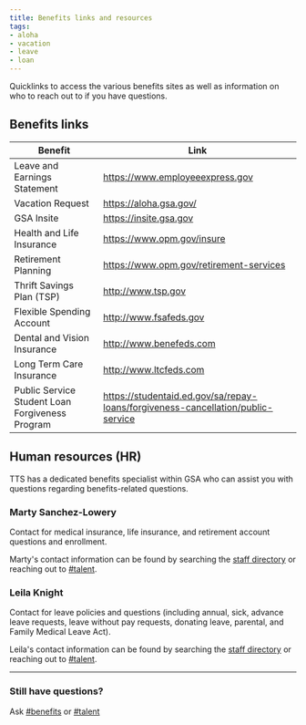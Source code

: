```yaml
---
title: Benefits links and resources
tags:
- aloha
- vacation
- leave
- loan
---
```


Quicklinks to access the various benefits sites as well as information on who to reach out to if you have questions.  

## Benefits links

Benefit | Link
-------|-----
Leave and Earnings Statement | <https://www.employeeexpress.gov>
Vacation Request | <https://aloha.gsa.gov/>
GSA Insite | <https://insite.gsa.gov>
Health and Life Insurance | <https://www.opm.gov/insure>
Retirement Planning | <https://www.opm.gov/retirement-services>
Thrift Savings Plan (TSP) | <http://www.tsp.gov>
Flexible Spending Account | <http://www.fsafeds.gov>
Dental and Vision Insurance | <http://www.benefeds.com>
Long Term Care Insurance | <http://www.ltcfeds.com>
Public Service Student Loan Forgiveness Program | <https://studentaid.ed.gov/sa/repay-loans/forgiveness-cancellation/public-service> 

## Human resources (HR)

TTS has a dedicated benefits specialist within GSA who can assist you with questions regarding benefits-related questions.

### Marty Sanchez-Lowery

Contact for medical insurance, life insurance, and retirement account questions and enrollment.

Marty's contact information can be found by searching the [staff directory](https://insite.gsa.gov/portal/staffDirectory/searchInsiteStaffDirectory) or reaching out to [#talent](https://gsa-tts.slack.com/messages/talent). 

### Leila Knight

Contact for leave policies and questions (including annual, sick, advance leave requests, leave without pay requests, donating leave, parental, and Family Medical Leave Act).

Leila's contact information can be found by searching the [staff directory](https://insite.gsa.gov/portal/staffDirectory/searchInsiteStaffDirectory) or reaching out to [#talent](https://gsa-tts.slack.com/messages/talent).

--------------------------------------------------------------------------------

### Still have questions?

Ask [#benefits](https://gsa-tts.slack.com/messages/benefits) or [#talent](https://gsa-tts.slack.com/messages/talent)
